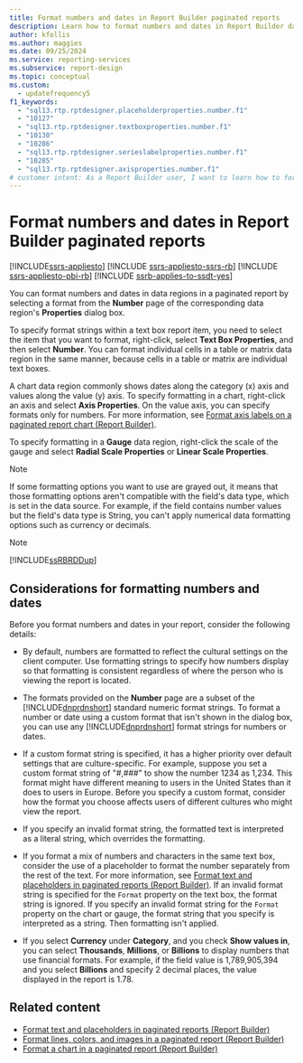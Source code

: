 ```yaml
---
title: Format numbers and dates in Report Builder paginated reports
description: Learn how to format numbers and dates in Report Builder data regions in a paginated report by selecting a format from the Properties dialog box.
author: kfollis
ms.author: maggies
ms.date: 09/25/2024
ms.service: reporting-services
ms.subservice: report-design
ms.topic: conceptual
ms.custom:
  - updatefrequency5
f1_keywords:
  - "sql13.rtp.rptdesigner.placeholderproperties.number.f1"
  - "10127"
  - "sql13.rtp.rptdesigner.textboxproperties.number.f1"
  - "10130"
  - "10286"
  - "sql13.rtp.rptdesigner.serieslabelproperties.number.f1"
  - "10285"
  - "sql13.rtp.rptdesigner.axisproperties.number.f1"
# customer intent: As a Report Builder user, I want to learn how to format numbers and dates in my reports so that I can improve their presentation.
---
```

# Format numbers and dates in Report Builder paginated reports

[!INCLUDE[ssrs-appliesto](../../includes/ssrs-appliesto.md)] [!INCLUDE [ssrs-appliesto-ssrs-rb](../../includes/ssrs-appliesto-ssrs-rb.md)] [!INCLUDE [ssrs-appliesto-pbi-rb](../../includes/ssrs-appliesto-pbi-rb.md)] [!INCLUDE [ssrb-applies-to-ssdt-yes](../../includes/ssrb-applies-to-ssdt-yes.md)]

You can format numbers and dates in data regions in a paginated report by selecting a format from the **Number** page of the corresponding data region's **Properties** dialog box.  
  
To specify format strings within a text box report item, you need to select the item that you want to format, right-click, select **Text Box Properties**, and then select **Number**. You can format individual cells in a table or matrix data region in the same manner, because cells in a table or matrix are individual text boxes.  
  
A chart data region commonly shows dates along the category (x) axis and values along the value (y) axis. To specify formatting in a chart, right-click an axis and select **Axis Properties**. On the value axis, you can specify formats only for numbers. For more information, see [Format axis labels on a paginated report chart (Report Builder)](../../reporting-services/report-design/formatting-axis-labels-on-a-chart-report-builder-and-ssrs.md).  
  
To specify formatting in a **Gauge** data region, right-click the scale of the gauge and select **Radial Scale Properties** or **Linear Scale Properties**.  
  
> [!NOTE]  
> If some formatting options you want to use are grayed out, it means that those formatting options aren't compatible with the field's data type, which is set in the data source. For example, if the field contains number values but the field's data type is String, you can't apply numerical data formatting options such as currency or decimals.

> [!NOTE]  
> [!INCLUDE[ssRBRDDup](../../includes/ssrbrddup-md.md)]  
  
## Considerations for formatting numbers and dates  

Before you format numbers and dates in your report, consider the following details:  
  
- By default, numbers are formatted to reflect the cultural settings on the client computer. Use formatting strings to specify how numbers display so that formatting is consistent regardless of where the person who is viewing the report is located.  
  
- The formats provided on the **Number** page are a subset of the [!INCLUDE[dnprdnshort](../../includes/dnprdnshort-md.md)] standard numeric format strings. To format a number or date using a custom format that isn't shown in the dialog box, you can use any [!INCLUDE[dnprdnshort](../../includes/dnprdnshort-md.md)] format strings for numbers or dates.
  
- If a custom format string is specified, it has a higher priority over default settings that are culture-specific. For example, suppose you set a custom format string of "#,###" to show the number 1234 as 1,234. This format might have different meaning to users in the United States than it does to users in Europe. Before you specify a custom format, consider how the format you choose affects users of different cultures who might view the report.  
  
- If you specify an invalid format string, the formatted text is interpreted as a literal string, which overrides the formatting.  
  
- If you format a mix of numbers and characters in the same text box, consider the use of a placeholder to format the number separately from the rest of the text. For more information, see [Format text and placeholders in paginated reports (Report Builder)](../../reporting-services/report-design/formatting-text-and-placeholders-report-builder-and-ssrs.md). If an invalid format string is specified for the `Format` property on the text box, the format string is ignored. If you specify an invalid format string for the `Format` property on the chart or gauge, the format string that you specify is interpreted as a string. Then formatting isn't applied.  
  
- If you select **Currency** under **Category**, and you check **Show values in**, you can select **Thousands**, **Millions**, or **Billions** to display numbers that use financial formats. For example, if the field value is 1,789,905,394 and you select **Billions** and specify 2 decimal places, the value displayed in the report is 1.78.  
  
## Related content

- [Format text and placeholders in paginated reports (Report Builder)](../../reporting-services/report-design/formatting-text-and-placeholders-report-builder-and-ssrs.md)
- [Format lines, colors, and images in a paginated report (Report Builder)](../../reporting-services/report-design/formatting-lines-colors-and-images-report-builder-and-ssrs.md)
- [Format a chart in a paginated report (Report Builder)](../../reporting-services/report-design/formatting-a-chart-report-builder-and-ssrs.md)
